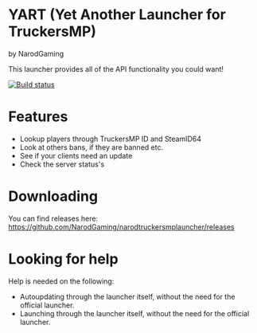 # YART (Yet Another Launcher for TruckersMP)

by NarodGaming

This launcher provides all of the API functionality you could want!

[![Build status](https://ci.appveyor.com/api/projects/status/672g8b6ie0ltuaqh?svg=true)](https://ci.appveyor.com/project/NarodGaming/narodtruckersmplauncher)

# Features

- Lookup players through TruckersMP ID and SteamID64
- Look at others bans, if they are banned etc.
- See if your clients need an update
- Check the server status's

# Downloading

You can find releases here: https://github.com/NarodGaming/narodtruckersmplauncher/releases

# Looking for help

Help is needed on the following:

- Autoupdating through the launcher itself, without the need for the official launcher.
- Launching through the launcher itself, without the need for the official launcher.
